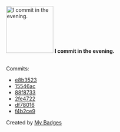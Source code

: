 <img src="https://my-badges.github.io/my-badges/evening-commits.png" alt="I commit in the evening." title="I commit in the evening." width="128">
<strong>I commit in the evening.</strong>
<br><br>

Commits:

- <a href="https://github.com/snyssen/infra-snyssen.be/commit/e8b3523095905a193b6a0e691ca4b0ef07d23662">e8b3523</a>
- <a href="https://github.com/snyssen/nixos-config/commit/15546ac4729971c8005362203fb10c01044e8ecf">15546ac</a>
- <a href="https://github.com/snyssen/nixos-config/commit/88f87335120e1eede750b5514a082cb9aeb76fef">88f8733</a>
- <a href="https://github.com/snyssen/nixos-config/commit/2fe4722dfe2cd675f3bf4e39828023caf19d6157">2fe4722</a>
- <a href="https://github.com/snyssen/nixos-config/commit/df780162ce22dfb49a27bfc1ecf9f6626e5166c5">df78016</a>
- <a href="https://github.com/snyssen/infra-snyssen.be/commit/f4b2ce9f37386d43b6e45ff264aef8db6048ddca">f4b2ce9</a>


Created by <a href="https://github.com/my-badges/my-badges">My Badges</a>